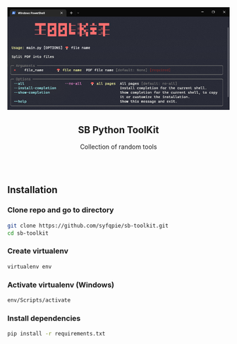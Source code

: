 <div align="center">
  <img src="https://github.com/syfqpie/sb-toolkit/blob/main/screenshots/help.png"
    width="800" />
</div>
<h2 align="center">
  SB Python ToolKit
</h2>
<p align="center">
  Collection of random tools
</p>
<br />
<br />

## Installation

### Clone repo and go to directory

```bash
git clone https://github.com/syfqpie/sb-toolkit.git
cd sb-toolkit
```

### Create virtualenv

```bash
virtualenv env
```

### Activate virtualenv (Windows)

```bash
env/Scripts/activate
```

### Install dependencies

```bash
pip install -r requirements.txt
```
